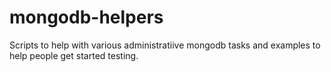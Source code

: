 mongodb-helpers
===============

Scripts to help with various administratiive mongodb tasks and examples to help people get started testing.
